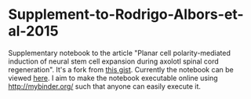 # Supplement-to-Rodrigo-Albors-et-al-2015
Supplementary notebook to the article "Planar cell polarity-mediated induction of neural stem cell expansion during axolotl spinal cord regeneration". It's a fork from [this gist](https://gist.github.com/fabianrost84/3cc58a27b5688f4e2eba). Currently the notebook can be viewed [here](http://nbviewer.jupyter.org/3cc58a27b5688f4e2eba). I aim to make the notebook executable online using http://mybinder.org/ such that anyone can easily execute it.
